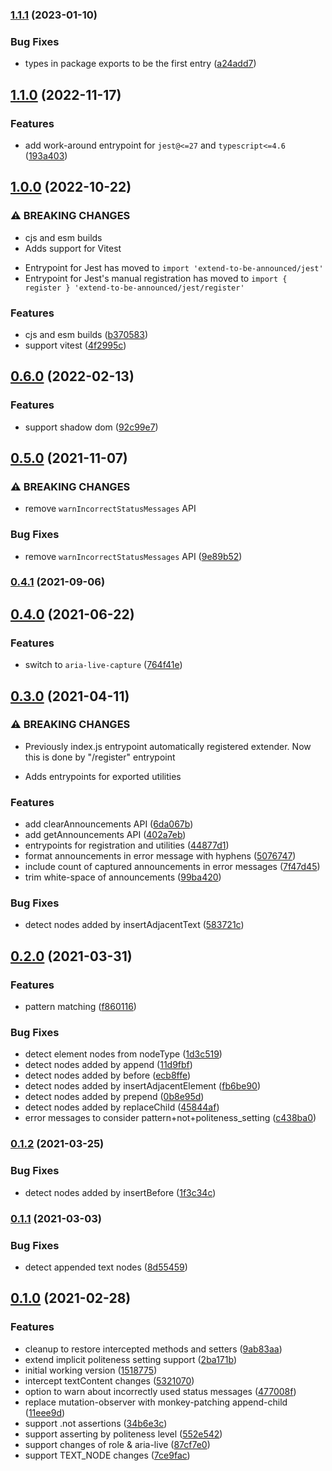 ### [1.1.1](https://github.com/AriPerkkio/extend-to-be-announced/compare/v1.1.0...v1.1.1) (2023-01-10)


### Bug Fixes

* types in package exports to be the first entry ([a24add7](https://github.com/AriPerkkio/extend-to-be-announced/commit/a24add712dec297e0501b047a3ef0e9fbd592bd8))

## [1.1.0](https://github.com/AriPerkkio/extend-to-be-announced/compare/v1.0.0...v1.1.0) (2022-11-17)


### Features

* add work-around entrypoint for `jest@<=27` and `typescript<=4.6` ([193a403](https://github.com/AriPerkkio/extend-to-be-announced/commit/193a403b8c22340ed9292caf147ce9dbb3d9b272))

## [1.0.0](https://github.com/AriPerkkio/extend-to-be-announced/compare/v0.6.0...v1.0.0) (2022-10-22)


### ⚠ BREAKING CHANGES

* cjs and esm builds
* Adds support for Vitest
- Entrypoint for Jest has moved to `import 'extend-to-be-announced/jest'`
- Entrypoint for Jest's manual registration has moved to `import { register } 'extend-to-be-announced/jest/register'`

### Features

* cjs and esm builds ([b370583](https://github.com/AriPerkkio/extend-to-be-announced/commit/b3705830b05337d26c90f63f904551aa33b56ab5))
* support vitest ([4f2995c](https://github.com/AriPerkkio/extend-to-be-announced/commit/4f2995cd2665c0d6b341d3ae62e8f83561b5194a))

## [0.6.0](https://github.com/AriPerkkio/extend-to-be-announced/compare/v0.5.0...v0.6.0) (2022-02-13)


### Features

* support shadow dom ([92c99e7](https://github.com/AriPerkkio/extend-to-be-announced/commit/92c99e761a7796adb192dfe517aee2f5865d00c5))

## [0.5.0](https://github.com/AriPerkkio/extend-to-be-announced/compare/v0.4.1...v0.5.0) (2021-11-07)


### ⚠ BREAKING CHANGES

* remove `warnIncorrectStatusMessages` API

### Bug Fixes

* remove `warnIncorrectStatusMessages` API ([9e89b52](https://github.com/AriPerkkio/extend-to-be-announced/commit/9e89b5270ad405613bd3d98f1c72c093d9218590))

### [0.4.1](https://github.com/AriPerkkio/extend-to-be-announced/compare/v0.4.0...v0.4.1) (2021-09-06)

## [0.4.0](https://github.com/AriPerkkio/extend-to-be-announced/compare/v0.3.0...v0.4.0) (2021-06-22)


### Features

* switch to `aria-live-capture` ([764f41e](https://github.com/AriPerkkio/extend-to-be-announced/commit/764f41e89bcc06d0dcccc4c58746e0100797b088))

## [0.3.0](https://github.com/AriPerkkio/extend-to-be-announced/compare/v0.2.0...v0.3.0) (2021-04-11)


### ⚠ BREAKING CHANGES

* Previously index.js entrypoint automatically registered extender. Now this is done by "/register" entrypoint
- Adds entrypoints for exported utilities

### Features

* add clearAnnouncements API ([6da067b](https://github.com/AriPerkkio/extend-to-be-announced/commit/6da067bcb8cec0ad74a55b04cc7623065c8a4240))
* add getAnnouncements API ([402a7eb](https://github.com/AriPerkkio/extend-to-be-announced/commit/402a7eb1a6e258de6bd76b96ecd059d2cca6b6b9))
* entrypoints for registration and utilities ([44877d1](https://github.com/AriPerkkio/extend-to-be-announced/commit/44877d12db5efb4749cd09e2ac92a5cd01588704))
* format announcements in error message with hyphens ([5076747](https://github.com/AriPerkkio/extend-to-be-announced/commit/5076747123599230dc8121cc1b90edf822bd2b37))
* include count of captured announcements in error messages ([7f47d45](https://github.com/AriPerkkio/extend-to-be-announced/commit/7f47d45db73817bd2e1db11dee224507acbded5d))
* trim white-space of announcements ([99ba420](https://github.com/AriPerkkio/extend-to-be-announced/commit/99ba420ab694f2b2b9f7773b80b48b29413e9bf8))


### Bug Fixes

* detect nodes added by insertAdjacentText ([583721c](https://github.com/AriPerkkio/extend-to-be-announced/commit/583721cec4874d38cf0b4c02edf4ff97ddb7c5df))

## [0.2.0](https://github.com/AriPerkkio/extend-to-be-announced/compare/v0.1.2...v0.2.0) (2021-03-31)


### Features

* pattern matching ([f860116](https://github.com/AriPerkkio/extend-to-be-announced/commit/f860116a836a38ba2e6f2d121382f65b94e7a0c8))


### Bug Fixes

* detect element nodes from nodeType ([1d3c519](https://github.com/AriPerkkio/extend-to-be-announced/commit/1d3c5194a708bb1698f3d075db0bf28f43e5d1f7))
* detect nodes added by append ([11d9fbf](https://github.com/AriPerkkio/extend-to-be-announced/commit/11d9fbfe6ada7deafbb5d57958ac18e2a241e490))
* detect nodes added by before ([ecb8ffe](https://github.com/AriPerkkio/extend-to-be-announced/commit/ecb8ffed8d2536dcb6df1ac89750ce771ce34107))
* detect nodes added by insertAdjacentElement ([fb6be90](https://github.com/AriPerkkio/extend-to-be-announced/commit/fb6be90eeb297cf04bece50776862e90c874f3f7))
* detect nodes added by prepend ([0b8e95d](https://github.com/AriPerkkio/extend-to-be-announced/commit/0b8e95dfc9867860e7cae0669e56dac69d09364d))
* detect nodes added by replaceChild ([45844af](https://github.com/AriPerkkio/extend-to-be-announced/commit/45844af30e92a5256c9fd680d59c25a69eae49d8))
* error messages to consider pattern+not+politeness_setting ([c438ba0](https://github.com/AriPerkkio/extend-to-be-announced/commit/c438ba08b196651e301b45732753d4ded85eecc5))

### [0.1.2](https://github.com/AriPerkkio/extend-to-be-announced/compare/v0.1.1...v0.1.2) (2021-03-25)


### Bug Fixes

* detect nodes added by insertBefore ([1f3c34c](https://github.com/AriPerkkio/extend-to-be-announced/commit/1f3c34cdad0959cefe5e3688519653fdb7853916))

### [0.1.1](https://github.com/AriPerkkio/extend-to-be-announced/compare/v0.1.0...v0.1.1) (2021-03-03)


### Bug Fixes

* detect appended text nodes ([8d55459](https://github.com/AriPerkkio/extend-to-be-announced/commit/8d5545969a6d8573d5bd7b02843619c3f112f53d))

## [0.1.0](https://github.com/AriPerkkio/extend-to-be-announced/compare/1518775c3a6fe8b9cfe21f08118e4444f85866ca...v0.1.0) (2021-02-28)


### Features

* cleanup to restore intercepted methods and setters ([9ab83aa](https://github.com/AriPerkkio/extend-to-be-announced/commit/9ab83aa5b2b2d573519c8223bdfea77abde1b18e))
* extend implicit politeness setting support ([2ba171b](https://github.com/AriPerkkio/extend-to-be-announced/commit/2ba171b39d412afa2271c910e86a63d837ac20df))
* initial working version ([1518775](https://github.com/AriPerkkio/extend-to-be-announced/commit/1518775c3a6fe8b9cfe21f08118e4444f85866ca))
* intercept textContent changes ([5321070](https://github.com/AriPerkkio/extend-to-be-announced/commit/532107004eb8e4d5a5ac3fe780ac3283bd7092c8))
* option to warn about incorrectly used status messages ([477008f](https://github.com/AriPerkkio/extend-to-be-announced/commit/477008fcf336f8dcaa93de1b5fd473d0768363b8))
* replace mutation-observer with monkey-patching append-child ([11eee9d](https://github.com/AriPerkkio/extend-to-be-announced/commit/11eee9d4dd685e5f528091e34230a72739329a25))
* support .not assertions ([34b6e3c](https://github.com/AriPerkkio/extend-to-be-announced/commit/34b6e3c2e14a22fb326e3793cae8594ef3544fc6))
* support asserting by politeness level ([552e542](https://github.com/AriPerkkio/extend-to-be-announced/commit/552e54208f34659cc852c9ab59d8b4bd217a27c3))
* support changes of role & aria-live ([87cf7e0](https://github.com/AriPerkkio/extend-to-be-announced/commit/87cf7e0b43ecaf3052e824b56261164f9c509f80))
* support TEXT_NODE changes ([7ce9fac](https://github.com/AriPerkkio/extend-to-be-announced/commit/7ce9facac52fabbcffb2bb1bf82eebb6c0cd8ce5))

